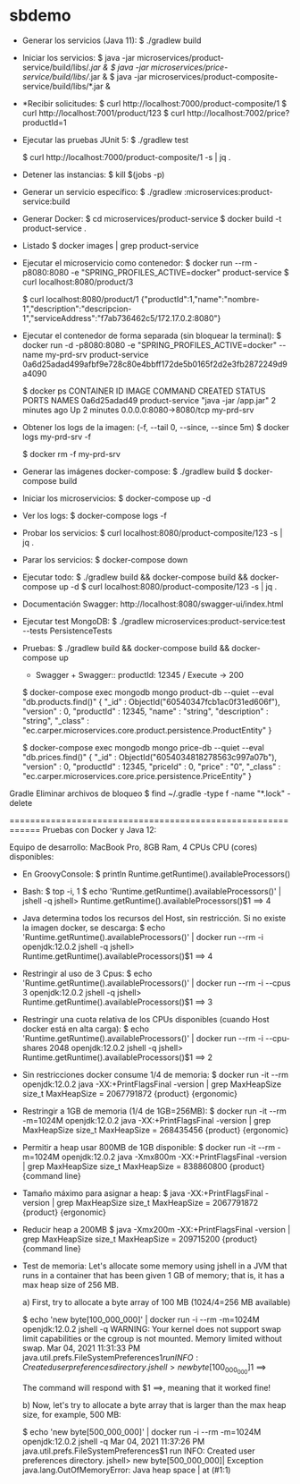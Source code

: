 # sbdemo

  * Generar los servicios (Java 11): 
    $ ./gradlew build

  * Iniciar los servicios:
    $ java -jar microservices/product-service/build/libs/*.jar &
    $ java -jar microservices/price-service/build/libs/*.jar &
    $ java -jar microservices/product-composite-service/build/libs/*.jar &

  * *Recibir solicitudes:
    $ curl http://localhost:7000/product-composite/1
    $ curl http://localhost:7001/product/123
    $ curl http://localhost:7002/price?productId=1

  * Ejecutar las pruebas JUnit 5:
    $ ./gradlew test

    $ curl http://localhost:7000/product-composite/1 -s | jq .

  * Detener las instancias:
    $ kill $(jobs -p)

  * Generar un servicio específico:
    $ ./gradlew :microservices:product-service:build

  * Generar Docker:
    $ cd microservices/product-service
    $ docker build -t product-service .

  * Listado
    $ docker images | grep product-service

  * Ejecutar el microservicio como contenedor:
    $ docker run --rm -p8080:8080 -e "SPRING_PROFILES_ACTIVE=docker" product-service
    $ curl localhost:8080/product/3

    $ curl localhost:8080/product/1
      {"productId":1,"name":"nombre-1","description":"descripcion-1","serviceAddress":"f7ab736462c5/172.17.0.2:8080"}

  * Ejecutar el contenedor de forma separada (sin bloquear la terminal):
    $ docker run -d -p8080:8080 -e "SPRING_PROFILES_ACTIVE=docker" --name my-prd-srv product-service
      0a6d25adad499afbf9e728c80e4bbff172de5b0165f2d2e3fb2872249d9a4090

    $ docker ps
    CONTAINER ID   IMAGE             COMMAND                CREATED         STATUS         PORTS                    NAMES
    0a6d25adad49   product-service   "java -jar /app.jar"   2 minutes ago   Up 2 minutes   0.0.0.0:8080->8080/tcp   my-prd-srv

  * Obtener los logs de la imagen:
    (-f, --tail 0, --since, --since 5m)
    $ docker logs my-prd-srv -f

    $ docker rm -f my-prd-srv

  * Generar las imágenes docker-compose:
    $ ./gradlew build 
    $ docker-compose build
    
  * Iniciar los microservicios:
    $ docker-compose up -d

  * Ver los logs:
    $ docker-compose logs -f
  
  * Probar los servicios:
    $ curl localhost:8080/product-composite/123 -s | jq .
  
  * Parar los servicios:
    $ docker-compose down

  * Ejecutar todo:
    $ ./gradlew build && docker-compose build && docker-compose up -d
    $ curl localhost:8080/product-composite/123 -s | jq .

  * Documentación Swagger:
    http://localhost:8080/swagger-ui/index.html

  * Ejecutar test MongoDB:
    $ ./gradlew microservices:product-service:test --tests PersistenceTests

  * Pruebas:
    $ ./gradlew build && docker-compose build && docker-compose up

    + Swagger   + Swagger::
    productId: 12345 / Execute -> 200

    $ docker-compose exec mongodb mongo product-db --quiet --eval "db.products.find()"
      { "_id" : ObjectId("60540347fcb1ac0f31ed606f"), "version" : 0, "productId" : 12345, "name" : "string", "description" : "string", "_class" : "ec.carper.microservices.core.product.persistence.ProductEntity" }

    $ docker-compose exec mongodb mongo price-db --quiet --eval "db.prices.find()"
      { "_id" : ObjectId("6054034818278563c997a07b"), "version" : 0, "productId" : 12345, "priceId" : 0, "price" : "0", "_class" : "ec.carper.microservices.core.price.persistence.PriceEntity" }
  
Gradle
  Eliminar archivos de bloqueo
  $ find ~/.gradle -type f -name "*.lock" -delete

============================================================
Pruebas con Docker y Java 12:

Equipo de desarrollo: MacBook Pro, 8GB Ram, 4 CPUs
CPU (cores) disponibles:
  
+ En GroovyConsole:
$ println Runtime.getRuntime().availableProcessors()

+ Bash:
$ top -i, 1
$ echo 'Runtime.getRuntime().availableProcessors()' | jshell -q
    jshell> Runtime.getRuntime().availableProcessors()$1 ==> 4

+ Java determina todos los recursos del Host, sin restricción. Si no existe la imagen docker, se descarga:
$ echo 'Runtime.getRuntime().availableProcessors()' | docker run --rm -i openjdk:12.0.2 jshell -q
    jshell> Runtime.getRuntime().availableProcessors()$1 ==> 4

+ Restringir al uso de 3 Cpus:
$ echo 'Runtime.getRuntime().availableProcessors()' | docker run --rm -i --cpus 3 openjdk:12.0.2 jshell -q
    jshell> Runtime.getRuntime().availableProcessors()$1 ==> 3

+ Restringir una cuota relativa de los CPUs disponibles (cuando Host docker está en alta carga):
$ echo 'Runtime.getRuntime().availableProcessors()' | docker run --rm -i --cpu-shares 2048 openjdk:12.0.2 jshell -q
    jshell> Runtime.getRuntime().availableProcessors()$1 ==> 2

+ Sin restricciones docker consume 1/4 de memoria:
$ docker run -it --rm openjdk:12.0.2 java -XX:+PrintFlagsFinal -version | grep MaxHeapSize
    size_t MaxHeapSize                              = 2067791872                                {product} {ergonomic}

+ Restringir a 1GB de memoria (1/4 de 1GB=256MB):
$ docker run -it --rm -m=1024M openjdk:12.0.2 java -XX:+PrintFlagsFinal -version | grep MaxHeapSize
    size_t MaxHeapSize                              = 268435456                                 {product} {ergonomic}

+ Permitir a heap usar 800MB de 1GB disponible:
$ docker run -it --rm -m=1024M openjdk:12.0.2 java -Xmx800m -XX:+PrintFlagsFinal -version | grep MaxHeapSize
    size_t MaxHeapSize                              = 838860800                                 {product} {command line}

+ Tamaño máximo para asignar a heap:
$ java -XX:+PrintFlagsFinal -version | grep MaxHeapSize
    size_t MaxHeapSize                              = 2067791872                                {product} {ergonomic}

+ Reducir heap a 200MB
$ java -Xmx200m -XX:+PrintFlagsFinal -version | grep MaxHeapSize
    size_t MaxHeapSize                              = 209715200                                 {product} {command line}

+ Test de memoria:
  Let's allocate some memory using jshell in a JVM that runs in a container that has been given 1 GB of memory; that is, it has a max heap size of 256 MB.

  a) First, try to allocate a byte array of 100 MB (1024/4=256 MB available)

  $ echo 'new byte[100_000_000]' | docker run -i --rm -m=1024M openjdk:12.0.2 jshell -q
    WARNING: Your kernel does not support swap limit capabilities or the cgroup is not mounted. Memory limited without swap.
    Mar 04, 2021 11:31:33 PM java.util.prefs.FileSystemPreferences$1 run
    INFO: Created user preferences directory.
    jshell> new byte[100_000_000]$1 ==>
  
  The command will respond with $1 ==>, meaning that it worked fine!

  b) Now, let's try to allocate a byte array that is larger than the max heap size, for example, 500 MB:

  $ echo 'new byte[500_000_000]' | docker run -i --rm -m=1024M openjdk:12.0.2 jshell -q
    Mar 04, 2021 11:37:26 PM java.util.prefs.FileSystemPreferences$1 run
    INFO: Created user preferences directory.
    jshell> new byte[500_000_000]|  Exception java.lang.OutOfMemoryError: Java heap space
    |        at (#1:1)


